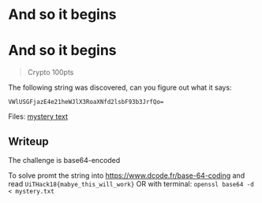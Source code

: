 # And so it begins

# And so it begins

> Crypto 100pts

The following string was discovered, can you figure out what it says:

```
VWlUSGFjazE4e21heWJlX3RoaXNfd2lsbF93b3JrfQo=
```

Files: [mystery text](./mystery.txt)


## Writeup

The challenge is base64-encoded

To solve promt the string into https://www.dcode.fr/base-64-coding
and read `UiTHack18{mabye_this_will_work}`
OR with terminal:
`openssl base64 -d < mystery.txt`
